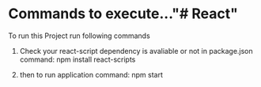# Commands to execute..."# React" 

To run this Project 
run following commands 
1. Check your react-script dependency is avaliable or not in package.json 
command:
       npm install react-scripts

2. then to run application
command:
      npm start
